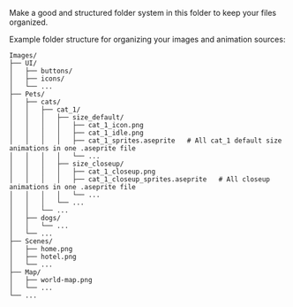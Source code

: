 Make a good and structured folder system in this folder to keep your files organized.

Example folder structure for organizing your images and animation sources:
```
Images/
├── UI/
│   ├── buttons/
│   ├── icons/
│   └── ...
├── Pets/
│   ├── cats/
│   │   ├── cat_1/
│   │   │   ├── size_default/
│   │   │   │   ├── cat_1_icon.png
│   │   │   │   ├── cat_1_idle.png
│   │   │   │   ├── cat_1_sprites.aseprite   # All cat_1 default size animations in one .aseprite file
│   │   │   │   └── ...
│   │   │   ├── size_closeup/
│   │   │   │   ├── cat_1_closeup.png
│   │   │   │   ├── cat_1_closeup_sprites.aseprite   # All closeup animations in one .aseprite file
│   │   │   │   └── ...
│   │   │   └── ...
│   │   └── ...
│   ├── dogs/
│   │   └── ...
│   └── ...
├── Scenes/
│   ├── home.png
│   ├── hotel.png
│   └── ...
├── Map/
│   ├── world-map.png
│   └── ...
└── ...
```
